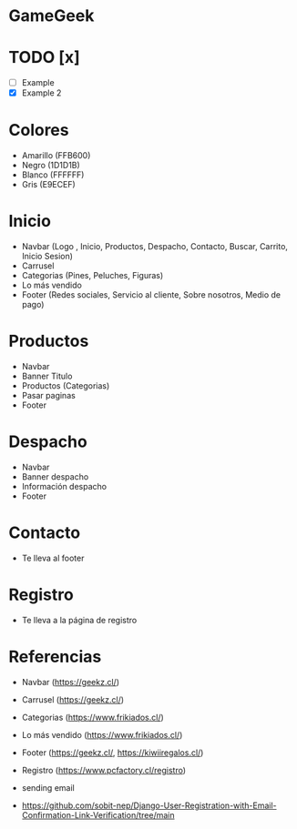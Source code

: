 # GameGeek

# TODO [x]
- [ ] Example
- [x] Example 2

# Colores
- Amarillo (FFB600)
- Negro (1D1D1B)
- Blanco (FFFFFF)
- Gris (E9ECEF)

# Inicio
- Navbar (Logo , Inicio, Productos, Despacho, Contacto, Buscar, Carrito, Inicio Sesion)
- Carrusel
- Categorias (Pines, Peluches, Figuras)
- Lo más vendido
- Footer (Redes sociales, Servicio al cliente, Sobre nosotros, Medio de pago)

# Productos
- Navbar
- Banner Titulo
- Productos (Categorias)
- Pasar paginas
- Footer

# Despacho
- Navbar
- Banner despacho
- Información despacho
- Footer

# Contacto
- Te lleva al footer

# Registro
- Te lleva a la página de registro

# Referencias
- Navbar (https://geekz.cl/)
- Carrusel (https://geekz.cl/)
- Categorias (https://www.frikiados.cl/)
- Lo más vendido (https://www.frikiados.cl/)
- Footer (https://geekz.cl/, https://kiwiiregalos.cl/)
- Registro (https://www.pcfactory.cl/registro)

- sending email
- https://github.com/sobit-nep/Django-User-Registration-with-Email-Confirmation-Link-Verification/tree/main
